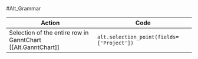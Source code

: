 #Alt_Grammar


| Action                                                       | Code                                      |
| ------------------------------------------------------------ | ----------------------------------------- |
| Selection of the entire row in GanntChart [[Alt.GanntChart]] | `alt.selection_point(fields=['Project'])` |                                       |                                           |
